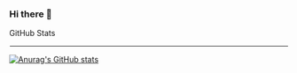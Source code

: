 ### Hi there 👋

<!--
**rdviana/rdviana** is a ✨ _special_ ✨ repository because its `README.md` (this file) appears on your GitHub profile.

Here are some ideas to get you started:

- 🔭 I’m currently working on ...
- 🌱 I’m currently learning ...
- 👯 I’m looking to collaborate on ...
- 🤔 I’m looking for help with ...
- 💬 Ask me about ...
- 📫 How to reach me: ...
- 😄 Pronouns: ...
- ⚡ Fun fact: ...
-->

GitHub Stats
<hr style="border:1px solid white"> </hr>

[![Anurag's GitHub stats](https://github-readme-stats.vercel.app/api?username=rdviana&show_icons=true&&theme=onedark)](https://github.com/anuraghazra/github-readme-stats)
